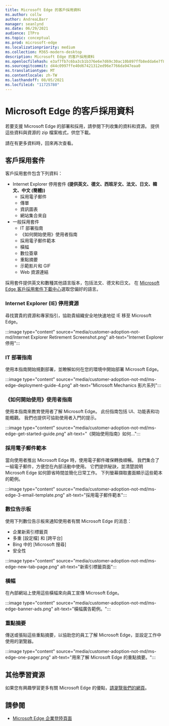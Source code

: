 ```yaml
---
title: Microsoft Edge 的客戶採用資料
ms.author: collw
author: AndreaLBarr
manager: seanlynd
ms.date: 06/29/2021
audience: ITPro
ms.topic: conceptual
ms.prod: microsoft-edge
ms.localizationpriority: medium
ms.collection: M365-modern-desktop
description: Microsoft Edge 的客戶採用資料
ms.openlocfilehash: e3af7fb7c6ba3cb1b376e6e7d69c30ac10b897ffb8edda6e7f8ce90fa08519e6
ms.sourcegitcommit: d44c0997ffe40d67421312ed96e7766da947eaa0
ms.translationtype: MT
ms.contentlocale: zh-TW
ms.lasthandoff: 08/05/2021
ms.locfileid: "11725780"
---
```

# <a name="customer-adoption-materials-for-microsoft-edge"></a>Microsoft Edge 的客戶採用資料

若要支援 Microsoft Edge 的部署和採用，請參閱下列收集的資料和資源。 提供這些資料與資源的 zip 檔案格式，供您下載。

請在有更多資料時，回來再次查看。

## <a name="customer-adoption-kit"></a>客戶採用套件

客戶採用套件包含下列資料：
- Internet Explorer 停用套件 **(提供英文、德文、西班牙文、法文、日文、韓文、中文 (簡體))**
    - 採用電子郵件
    - 傳單
    - 資訊圖表
    - 網站集合來自
- 一般採用套件
    - IT 部署指南
    - 《如何開始使用》使用者指南
    - 採用電子郵件範本
    - 橫幅
    - 數位簽章
    - 重點摘要
    - 示範影片和 GIF
    - Web 資源連結

採用套件提供英文和數種其他語言版本，包括法文、德文和日文。 在 [Microsoft Edge 客戶採用套件下載中心](https://www.microsoft.com/download/details.aspx?id=102119)選取您偏好的語言。

### <a name="internet-explorer-ie-retirement-resources"></a>Internet Explorer (IE) 停用資源

尋找寶貴的資源和專家指引，協助貴組織安全地快速地從 IE 移至 Microsoft Edge。

:::image type="content" source="media/customer-adoption-not-md/Internet Explorer Retirement Screenshot.png" alt-text="Internet Explorer 停用":::

### <a name="it-deployment-guide"></a>IT 部署指南

使用本指南開始規劃部署，並瞭解如何在您的環境中開始部署 Microsoft Edge。

:::image type="content" source="media/customer-adoption-not-md/ms-edge-deployment-guide-4.png" alt-text="Microsoft Mechanics 影片系列":::

### <a name="how-to-get-started-user-guide"></a>《如何開始使用》使用者指南

使用本指南來教育使用者了解 Microsoft Edge。 此份指南包括 UI、功能表和功能概觀。 我們也提供可協助使用者入門的提示。

:::image type="content" source="media/customer-adoption-not-md/ms-edge-get-started-guide.png" alt-text="《開始使用指南》如何...":::

### <a name="adoption-email-templates"></a>採用電子郵件範本

當向使用者推出 Microsoft Edge 時，使用電子郵件確保轉換順暢。 我們集合了一組電子郵件，方便您在內部活動中使用。 它們提供秘訣，並清楚說明 Microsoft Edge 如何節省時間並簡化日常工作。 下列螢幕擷取畫面顯示這些範本的範例。

:::image type="content" source="media/customer-adoption-not-md/ms-edge-3-email-template.png" alt-text="採用電子郵件範本":::

### <a name="digital-signage"></a>數位告示板

使用下列數位告示板來通知使用者有關 Microsoft Edge 的消息：

- 企業新索引標籤頁
- 多重 [設定檔] 和 [跨平台]
- Bing 中的 [Microsoft 搜尋]
- 安全性

:::image type="content" source="media/customer-adoption-not-md/ms-edge-new-tab-page.png" alt-text="新索引標籤頁面":::

### <a name="banners"></a>橫幅

在內部網站上使用這些橫幅來向員工宣傳 Microsoft Edge。

:::image type="content" source="media/customer-adoption-not-md/ms-edge-banner-ads.png" alt-text="橫幅廣告範例。":::

### <a name="one-pagers"></a>重點摘要

傳送或張貼這些重點摘要，以協助您的員工了解 Microsoft Edge，並設定工作中使用的瀏覽器。

:::image type="content" source="media/customer-adoption-not-md/ms-edge-one-pager.png" alt-text="用來了解 Microsoft Edge 的重點摘要。":::

## <a name="other-learning-resources"></a>其他學習資源

如果您有興趣學習更多有關 Microsoft Edge 的優點，[請瀏覽我們的網頁](https://www.microsoft.com/edge/business)。

## <a name="see-also"></a>請參閱

- [Microsoft Edge 企業登陸頁面](https://aka.ms/EdgeEnterprise)

